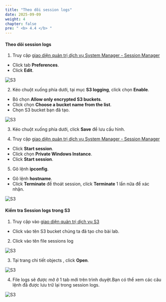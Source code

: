 ```yaml
---
title: "Theo dõi session logs"
date: 2025-09-09
weight: 4
chapter: false
pre: " <b> 4.4 </b> "
---
```


#### Theo dõi session logs

1. Truy cập [giao diện quản trị dịch vụ System Manager - Session Manager](https://console.aws.amazon.com/systems-manager/session-manager)

- Click tab **Preferences**.
- Click **Edit**.

![S3](/images/4.s3/010-s3.png)

2. Kéo chuột xuống phía dưới, tại mục **S3 logging**, click chọn **Enable**.

- Bỏ chọn **Allow only encrypted S3 buckets**.
- Click chọn **Choose a bucket name from the list**.
- Chọn S3 bucket bạn đã tạo.

![S3](/images/4.s3/011-s3.png)

3. Kéo chuột xuống phía dưới, click **Save** để lưu cấu hình.

4. Truy cập [giao diện quản trị dịch vụ System Manager - Session Manager](https://console.aws.amazon.com/systems-manager/session-manager)

- Click **Start session**.
- Click chọn **Private Windows Instance**.
- Click **Start session**.

5. Gõ lệnh **ipconfig**.

- Gõ lệnh **hostname**.
- Click **Terminate** để thoát session, click **Terminate** 1 lần nữa để xác nhận.

![S3](/images/4.s3/012-s3.png)

#### Kiểm tra **Session logs** trong **S3**

1. Truy cập vào [giao diện quản trị dịch vụ S3](https://s3.console.aws.amazon.com/s3/home)

- Click vào tên S3 bucket chúng ta đã tạo cho bài lab.

2. Click vào tên file sessions log

![S3](/images/4.s3/013-s3.png)

3. Tại trang chi tiết objects , click **Open**.

![S3](/images/4.s3/014-s3.png)

4. File logs sẽ được mở ở 1 tab mới trên trình duyệt.Bạn có thể xem các câu lệnh đã được lưu trữ lại trong session logs.

![S3](/images/4.s3/015-s3.png)
